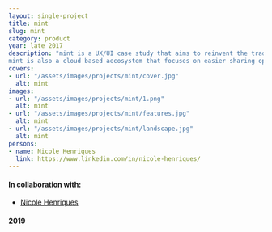 ```yaml
---
layout: single-project
title: mint
slug: mint
category: product
year: late 2017
description: "mint is a UX/UI case study that aims to reinvent the traditionally confusing interface of photo cameras by giving it a modern experience with intuitive smartphone-like features such as a cleaner, more approachable look and a simpler interface with a faster learning curve for everyone.
mint is also a cloud based aecosystem that focuses on easier sharing options like multi-device syncronization and a simple to use photo management system on the go."
covers:
- url: "/assets/images/projects/mint/cover.jpg"
  alt: mint
images:
- url: "/assets/images/projects/mint/1.png"
  alt: mint
- url: "/assets/images/projects/mint/features.jpg"
  alt: mint
- url: "/assets/images/projects/mint/landscape.jpg"
  alt: mint
persons:
- name: Nicole Henriques
  link: https://www.linkedin.com/in/nicole-henriques/
---
```

<footer>
    <h4>In collaboration with:</h4>
    <ul>
        <li><a href="https://www.linkedin.com/in/nicole-henriques/" target="_blank">Nicole Henriques</a></li>
    </ul>
    <h4>2019</h4>
</footer>